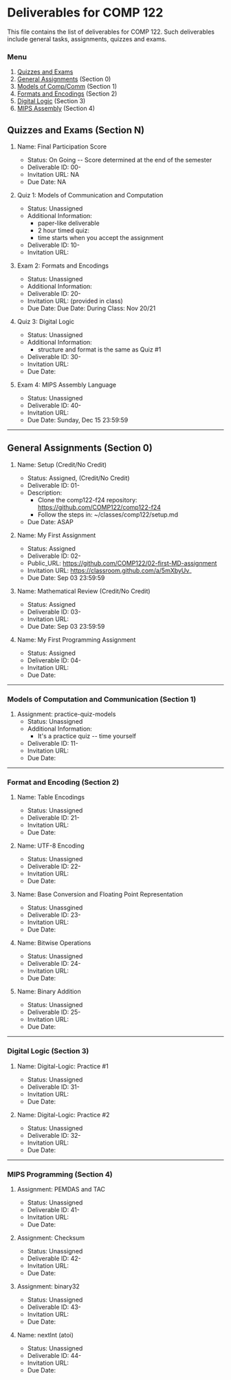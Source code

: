 # Deliverables for COMP 122

This file contains the list of deliverables for COMP 122. Such deliverables include general tasks, assignments, quizzes and exams.

### Menu
1. [Quizzes and Exams](#quizzes)
1. [General Assignments](#general) (Section 0)
1. [Models of Comp/Comm](#models) (Section 1)
1. [Formats and Encodings](#formats) (Section 2)
1. [Digital Logic](#digital) (Section 3)
1. [MIPS Assembly](#mips) (Section 4)

<h2 id="quizzes">Quizzes and Exams (Section N)</h2>

1. Name: Final Participation Score
   - Status: On Going -- Score determined at the end of the semester
   - Deliverable ID: 00-
   - Invitation URL: NA
   - Due Date: NA


1. Quiz 1: Models of Communication and Computation
   - Status: Unassigned
   - Additional Information: 
     - paper-like deliverable
     - 2 hour timed quiz: 
     - time starts when you accept the assignment
   - Deliverable ID: 10-
   - Invitation URL: 

1. Exam 2: Formats and Encodings
   - Status: Unassigned
   - Additional Information: 
   - Deliverable ID: 20-
   - Invitation URL: (provided in class)
   - Due Date: Due Date: During Class: Nov 20/21

1. Quiz 3: Digital Logic
   - Status: Unassigned
   - Additional Information: 
     - structure and format is the same as Quiz #1
   - Deliverable ID: 30-
   - Invitation URL: 
   - Due Date: 

1. Exam 4: MIPS Assembly Language
   - Status: Unassigned
   - Deliverable ID: 40-
   - Invitation URL:
   - Due Date: Sunday, Dec 15 23:59:59


---
<h2 id="general">General Assignments (Section 0)</h2>


1. Name: Setup (Credit/No Credit)
   - Status: Assigned, (Credit/No Credit)
   - Deliverable ID: 01-
   - Description:
     * Clone the comp122-f24 repository: https://github.com/COMP122/comp122-f24
     * Follow the steps in: ~/classes/comp122/setup.md
   - Due Date: ASAP

1. Name: My First Assignment
   - Status: Assigned
   - Deliverable ID: 02-
   - Public_URL: https://github.com/COMP122/02-first-MD-assignment
   - Invitation URL: https://classroom.github.com/a/5mXbyUv_
   - Due Date: Sep 03 23:59:59


1. Name: Mathematical Review (Credit/No Credit)
   - Status: Assigned
   - Deliverable ID: 03-
   - Invitation URL: 
   - Due Date: Sep 03 23:59:59

1. Name: My First Programming Assignment
   - Status: Assigned
   - Deliverable ID: 04-
   - Invitation URL: 
   - Due Date: 

---

<h3 id="models">Models of Computation and Communication (Section 1)</h3>

1. Assignment: practice-quiz-models
   - Status: Unassigned
   - Additional Information: 
     - It's a practice quiz -- time yourself
   - Deliverable ID: 11-
   - Invitation URL: 
   - Due Date: 

---

<h3 id="format">Format and Encoding (Section 2)</h3>

1. Name: Table Encodings
   - Status: Unassigned
   - Deliverable ID: 21-
   - Invitation URL: 
   - Due Date: 
   
1. Name: UTF-8 Encoding
   - Status: Unassigned
   - Deliverable ID: 22-
   - Invitation URL: 
   - Due Date: 
    
1. Name: Base Conversion and Floating Point Representation
   - Status: Unassgined
   - Deliverable ID: 23-
   - Invitation URL: 
   - Due Date: 
 
1. Name: Bitwise Operations
   - Status: Unassigned
   - Deliverable ID: 24-
   - Invitation URL: 
   - Due Date: 

1. Name: Binary Addition
   - Status: Unassigned
   - Deliverable ID: 25-
   - Invitation URL: 
   - Due Date: 


---

<h3 id="digital">Digital Logic (Section 3)</h3>

1. Name: Digital-Logic: Practice #1
   - Status: Unassigned
   - Deliverable ID: 31-
   - Invitation URL: 
   - Due Date:

1. Name: Digital-Logic: Practice #2
   - Status: Unassigned
   - Deliverable ID: 32-
   - Invitation URL: 
   - Due Date:

---
<h3 id="mips">MIPS Programming (Section 4)</h3>

1. Assignment: PEMDAS and TAC
   - Status: Unassigned
   - Deliverable ID: 41-
   - Invitation URL: 
   - Due Date: 

1. Assignment: Checksum
   - Status: Unassigned
   - Deliverable ID: 42-
   - Invitation URL: 
   - Due Date: 

1. Assignment: binary32 
   - Status: Unassigned
   - Deliverable ID: 43-
   - Invitation URL: 
   - Due Date: 


1. Name: nextInt (atoi)
   - Status: Unassigned
   - Deliverable ID: 44-
   - Invitation URL: 
   - Due Date: 

